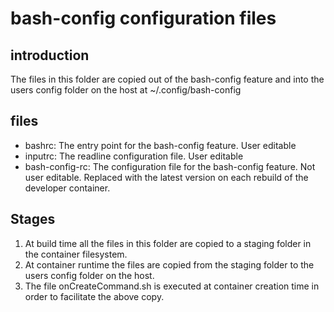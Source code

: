 # bash-config configuration files

## introduction

The files in this folder are copied out of the bash-config feature and
into the users config folder on the host at ~/.config/bash-config

## files

- bashrc: The entry point for the bash-config feature. User editable
- inputrc: The readline configuration file. User editable
- bash-config-rc: The configuration file for the bash-config feature. Not
  user editable. Replaced with the latest version on each rebuild of the
  developer container.

## Stages

1. At build time all the files in this folder are copied to a staging folder
in the container filesystem.
1. At container runtime the files are copied from the staging folder to the
users config folder on the host.
1. The file onCreateCommand.sh is executed at container creation time in order
to facilitate the above copy.
